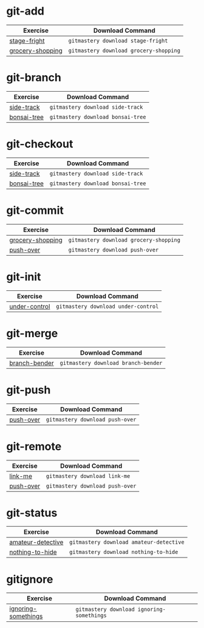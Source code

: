# git-add

| Exercise | Download Command |
|----------|------------------|
| [stage-fright](https://git-mastery.github.io/exercises/stage_fright) | `gitmastery download stage-fright` |
| [grocery-shopping](https://git-mastery.github.io/exercises/grocery_shopping) | `gitmastery download grocery-shopping` |

# git-branch

| Exercise | Download Command |
|----------|------------------|
| [side-track](https://git-mastery.github.io/exercises/side_track) | `gitmastery download side-track` |
| [bonsai-tree](https://git-mastery.github.io/exercises/bonsai_tree) | `gitmastery download bonsai-tree` |

# git-checkout

| Exercise | Download Command |
|----------|------------------|
| [side-track](https://git-mastery.github.io/exercises/side_track) | `gitmastery download side-track` |
| [bonsai-tree](https://git-mastery.github.io/exercises/bonsai_tree) | `gitmastery download bonsai-tree` |

# git-commit

| Exercise | Download Command |
|----------|------------------|
| [grocery-shopping](https://git-mastery.github.io/exercises/grocery_shopping) | `gitmastery download grocery-shopping` |
| [push-over](https://git-mastery.github.io/exercises/push_over) | `gitmastery download push-over` |

# git-init

| Exercise | Download Command |
|----------|------------------|
| [under-control](https://git-mastery.github.io/exercises/under_control) | `gitmastery download under-control` |

# git-merge

| Exercise | Download Command |
|----------|------------------|
| [branch-bender](https://git-mastery.github.io/exercises/branch_bender) | `gitmastery download branch-bender` |

# git-push

| Exercise | Download Command |
|----------|------------------|
| [push-over](https://git-mastery.github.io/exercises/push_over) | `gitmastery download push-over` |

# git-remote

| Exercise | Download Command |
|----------|------------------|
| [link-me](https://git-mastery.github.io/exercises/link_me) | `gitmastery download link-me` |
| [push-over](https://git-mastery.github.io/exercises/push_over) | `gitmastery download push-over` |

# git-status

| Exercise | Download Command |
|----------|------------------|
| [amateur-detective](https://git-mastery.github.io/exercises/amateur_detective) | `gitmastery download amateur-detective` |
| [nothing-to-hide](https://git-mastery.github.io/exercises/nothing_to_hide) | `gitmastery download nothing-to-hide` |

# gitignore

| Exercise | Download Command |
|----------|------------------|
| [ignoring-somethings](https://git-mastery.github.io/exercises/ignoring_somethings) | `gitmastery download ignoring-somethings` |
